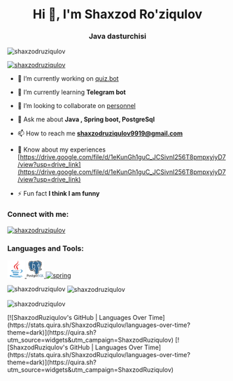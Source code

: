 <h1 align="center">Hi 👋, I'm Shaxzod Ro'ziqulov</h1>
<h3 align="center">Java dasturchisi</h3>

<p align="left"> <img src="https://komarev.com/ghpvc/?username=shaxzodruziqulov&label=Profile%20views&color=0e75b6&style=flat" alt="shaxzodruziqulov" /> </p>

<p align="left"> <a href="https://github.com/ryo-ma/github-profile-trophy"><img src="https://github-profile-trophy.vercel.app/?username=shaxzodruziqulov" alt="shaxzodruziqulov" /></a> </p>

- 🔭 I’m currently working on [quiz.bot](https://github.com/ShaxzodRuziqulov/quiz.bot)

- 🌱 I’m currently learning **Telegram bot**

- 👯 I’m looking to collaborate on [personnel](https://github.com/ShaxzodRuziqulov/personnel)

- 💬 Ask me about **Java , Spring boot, PostgreSql**

- 📫 How to reach me **shaxzodruziqulov9919@gmail.com**

- 📄 Know about my experiences [https://drive.google.com/file/d/1eKunGh1guC_JCSivnI256T8pmpxyiyD7/view?usp=drive_link](https://drive.google.com/file/d/1eKunGh1guC_JCSivnI256T8pmpxyiyD7/view?usp=drive_link)

- ⚡ Fun fact **I think I am funny**

<h3 align="left">Connect with me:</h3>
<p align="left">
<a href="https://instagram.com/shaxzodruziqulov" target="blank"><img align="center" src="https://raw.githubusercontent.com/rahuldkjain/github-profile-readme-generator/master/src/images/icons/Social/instagram.svg" alt="shaxzodruziqulov" height="30" width="40" /></a>
</p>

<h3 align="left">Languages and Tools:</h3>
<p align="left"> <a href="https://www.java.com" target="_blank" rel="noreferrer"> <img src="https://raw.githubusercontent.com/devicons/devicon/master/icons/java/java-original.svg" alt="java" width="40" height="40"/> </a> <a href="https://www.postgresql.org" target="_blank" rel="noreferrer"> <img src="https://raw.githubusercontent.com/devicons/devicon/master/icons/postgresql/postgresql-original-wordmark.svg" alt="postgresql" width="40" height="40"/> </a> <a href="https://spring.io/" target="_blank" rel="noreferrer"> <img src="https://www.vectorlogo.zone/logos/springio/springio-icon.svg" alt="spring" width="40" height="40"/> </a> </p>

<p><img align="left" src="https://github-readme-stats.vercel.app/api/top-langs?username=shaxzodruziqulov&show_icons=true&locale=en&layout=compact" alt="shaxzodruziqulov" /></p>

<p>&nbsp;<img align="center" src="https://github-readme-stats.vercel.app/api?username=shaxzodruziqulov&show_icons=true&locale=en" alt="shaxzodruziqulov" /></p>

<p><img align="center" src="https://github-readme-streak-stats.herokuapp.com/?user=shaxzodruziqulov&" alt="shaxzodruziqulov" /></p>
[![ShaxzodRuziqulov's GitHub | Languages Over Time](https://stats.quira.sh/ShaxzodRuziqulov/languages-over-time?theme=dark)](https://quira.sh?utm_source=widgets&utm_campaign=ShaxzodRuziqulov)
[![ShaxzodRuziqulov's GitHub | Languages Over Time](https://stats.quira.sh/ShaxzodRuziqulov/languages-over-time?theme=dark)](https://quira.sh?utm_source=widgets&utm_campaign=ShaxzodRuziqulov)
